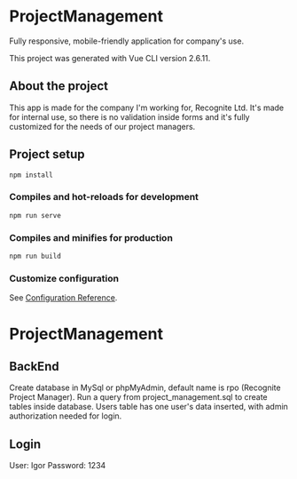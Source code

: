 # ProjectManagement

Fully responsive, mobile-friendly application for company's use.

This project was generated with Vue CLI version 2.6.11.

## About the project

This app is made for the company I'm working for, Recognite Ltd. It's made for internal use, so there is no validation inside forms and it's fully customized for the needs of our project managers.

## Project setup
```
npm install
```

### Compiles and hot-reloads for development
```
npm run serve
```

### Compiles and minifies for production
```
npm run build
```

### Customize configuration
See [Configuration Reference](https://cli.vuejs.org/config/).
# ProjectManagement

## BackEnd

Create database in MySql or phpMyAdmin, default name is rpo (Recognite Project Manager). Run a query from project_management.sql to create tables inside database. Users table has one user's data inserted, with admin authorization needed for login. 

## Login

User: Igor
Password: 1234

